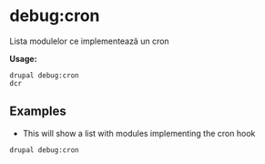 # debug:cron
Lista modulelor ce implementează un cron

**Usage:**
```
drupal debug:cron
dcr
```

## Examples
* This will show a list with modules implementing the cron hook
```
drupal debug:cron
```

